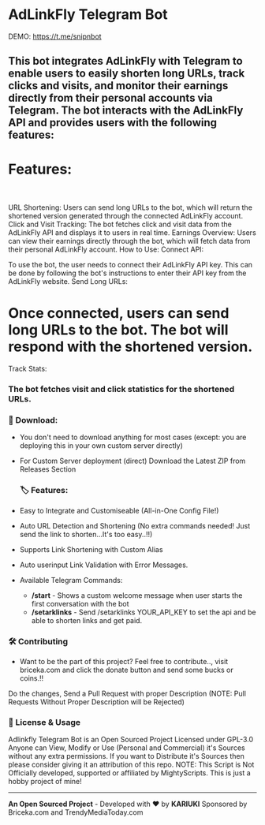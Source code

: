 # AdLinkFly Telegram Bot
DEMO: https://t.me/snipnbot
## This bot integrates AdLinkFly with Telegram to enable users to easily shorten long URLs, track clicks and visits, and monitor their earnings directly from their personal accounts via Telegram. The bot interacts with the AdLinkFly API and provides users with the following features:

# Features:<br></br>
URL Shortening: Users can send long URLs to the bot, which will return the shortened version generated through the connected AdLinkFly account.
Click and Visit Tracking: The bot fetches click and visit data from the AdLinkFly API and displays it to users in real time.
Earnings Overview: Users can view their earnings directly through the bot, which will fetch data from their personal AdLinkFly account.
How to Use:
Connect API:

To use the bot, the user needs to connect their AdLinkFly API key.
This can be done by following the bot's instructions to enter their API key from the AdLinkFly website.
Send Long URLs:

# Once connected, users can send long URLs to the bot. The bot will respond with the shortened version.
Track Stats:
### The bot fetches visit and click statistics for the shortened URLs.

### **🔽 Download:**

   * You don't need to download anything for most cases (except: you are deploying this in your own custom server directly)
   * For Custom Server deployment (direct) Download the Latest ZIP from Releases Section

     ### **🏷️ Features:**

* Easy to Integrate and Customiseable (All-in-One Config File!)
* Auto URL Detection and Shortening (No extra commands needed! Just send the link to shorten...It's too easy..!!)
* Supports Link Shortening with Custom Alias
* Auto userinput Link Validation with Error Messages.
* Available Telegram Commands:
  * **/start** - Shows a custom welcome message when user starts the first conversation with the bot
  * **/setarklinks** - Send /setarklinks YOUR_API_KEY to set the api and be able to shorten links and get paid.
    
### **🛠️ Contributing**
  * Want to be the part of this project? Feel free to contribute.., visit briceka.com and click the donate button and send some bucks or coins.!!

Do the changes, Send a Pull Request with proper Description (NOTE: Pull Requests Without Proper Description will be Rejected)

### **📝 License & Usage**

Adlinkfly Telegram Bot is an Open Sourced Project Licensed under GPL-3.0 Anyone can View, Modify or Use (Personal and Commercial) it's Sources without any extra permissions. If you want to Distribute it's Sources then please consider giving it an attribution of this repo.
NOTE: This Script is Not Officially developed, supported or affiliated by MightyScripts. This is just a hobby project of mine!

***

**An Open Sourced Project** - Developed with &hearts; by **KARIUKI** Sponsored by Briceka.com and TrendyMediaToday.com
